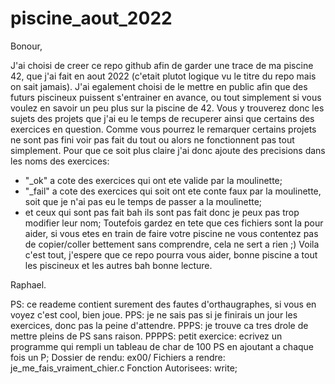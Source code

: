 # piscine_aout_2022

Bonour,

J'ai choisi de creer ce repo github afin de garder une trace de ma piscine 42, que j'ai fait en aout 2022 (c'etait plutot logique vu le titre du repo mais on sait jamais).
J'ai egalement choisi de le mettre en public afin que des futurs piscineux puissent s'entrainer en avance, ou tout simplement si vous voulez en savoir un peu plus sur la piscine de 42.
Vous y trouverez donc les sujets des projets que j'ai eu le temps de recuperer ainsi que certains des exercices en question.
Comme vous pourrez le remarquer certains projets ne sont pas fini voir pas fait du tout ou alors ne fonctionnent pas tout simplement.
Pour que ce soit plus claire j'ai donc ajoute des precisions dans les noms des exercices:
  - "_ok" a cote des exercices qui ont ete valide par la moulinette;
  - "_fail" a cote des exercices qui soit ont ete conte faux par la moulinette, soit que je n'ai pas eu le temps de passer a la moulinette;
  - et ceux qui sont pas fait bah ils sont pas fait donc je peux pas trop modifier leur nom;
Toutefois gardez en tete que ces fichiers sont la pour aider, si vous etes en train de faire votre piscine ne vous contentez pas de copier/coller bettement sans comprendre, cela ne sert a rien ;)
Voila c'est tout, j'espere que ce repo pourra vous aider, bonne piscine a tout les piscineux et les autres bah bonne lecture.

Raphael.

PS: ce reademe contient surement des fautes d'orthaugraphes, si vous en voyez c'est cool, bien joue.
PPS: je ne sais pas si je finirais un jour les exercices, donc pas la peine d'attendre.
PPPS: je trouve ca tres drole de mettre pleins de PS sans raison.
PPPPS: petit exercice: ecrivez un programme qui rempli un tableau de char de 100 PS en ajoutant a chaque fois un P;
  Dossier de rendu: ex00/
  Fichiers a rendre: je_me_fais_vraiment_chier.c
  Fonction Autorisees: write;
